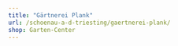 ```yaml
---
title: "Gärtnerei Plank"
url: /schoenau-a-d-triesting/gaertnerei-plank/
shop: Garten-Center
---
```

